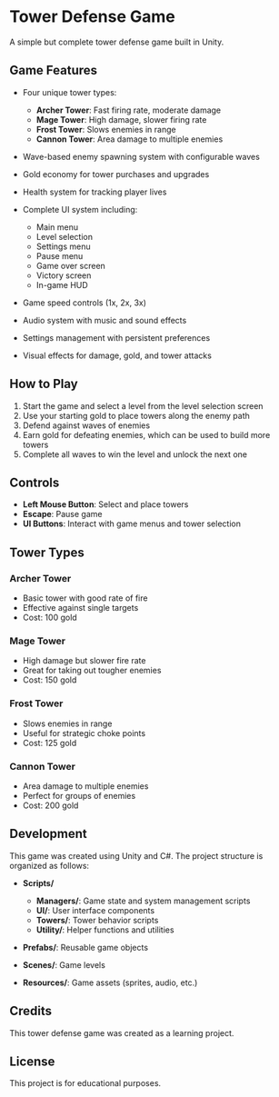 # Tower Defense Game

A simple but complete tower defense game built in Unity.

## Game Features

- Four unique tower types:
  - **Archer Tower**: Fast firing rate, moderate damage
  - **Mage Tower**: High damage, slower firing rate
  - **Frost Tower**: Slows enemies in range
  - **Cannon Tower**: Area damage to multiple enemies

- Wave-based enemy spawning system with configurable waves
- Gold economy for tower purchases and upgrades
- Health system for tracking player lives
- Complete UI system including:
  - Main menu
  - Level selection
  - Settings menu
  - Pause menu
  - Game over screen
  - Victory screen
  - In-game HUD

- Game speed controls (1x, 2x, 3x)
- Audio system with music and sound effects
- Settings management with persistent preferences
- Visual effects for damage, gold, and tower attacks

## How to Play

1. Start the game and select a level from the level selection screen
2. Use your starting gold to place towers along the enemy path
3. Defend against waves of enemies
4. Earn gold for defeating enemies, which can be used to build more towers
5. Complete all waves to win the level and unlock the next one

## Controls

- **Left Mouse Button**: Select and place towers
- **Escape**: Pause game
- **UI Buttons**: Interact with game menus and tower selection

## Tower Types

### Archer Tower
- Basic tower with good rate of fire
- Effective against single targets
- Cost: 100 gold

### Mage Tower
- High damage but slower fire rate
- Great for taking out tougher enemies
- Cost: 150 gold

### Frost Tower
- Slows enemies in range
- Useful for strategic choke points
- Cost: 125 gold

### Cannon Tower
- Area damage to multiple enemies
- Perfect for groups of enemies
- Cost: 200 gold

## Development

This game was created using Unity and C#. The project structure is organized as follows:

- **Scripts/**
  - **Managers/**: Game state and system management scripts
  - **UI/**: User interface components
  - **Towers/**: Tower behavior scripts
  - **Utility/**: Helper functions and utilities

- **Prefabs/**: Reusable game objects
- **Scenes/**: Game levels
- **Resources/**: Game assets (sprites, audio, etc.)

## Credits

This tower defense game was created as a learning project.

## License

This project is for educational purposes. 